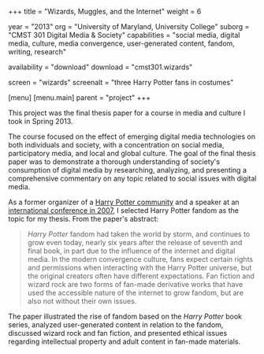 +++
title = "Wizards, Muggles, and the Internet"
weight = 6

year = "2013"
org = "University of Maryland, University College"
suborg = "CMST 301 Digital Media & Society"
capabilities = "social media, digital media, culture, media convergence, user-generated content, fandom, writing, research"

availability = "download"
download = "cmst301.wizards"

screen = "wizards"
screenalt = "three Harry Potter fans in costumes"

[menu]
[menu.main]
parent = "project"
+++

This project was the final thesis paper for a course in media and culture I took in Spring 2013.

The course focused on the effect of emerging digital media technologies on both individuals and society, with a concentration on social media, participatory media, and local and global culture. The goal of the final thesis paper was to demonstrate a thorough understanding of society's consumption of digital media by researching, analyzing, and presenting a comprehensive commentary on any topic related to social issues with digital media.

As a former organizer of a [Harry Potter community](https://www.meetup.com/Potterdelphia/) and a speaker at an [international conference in 2007](http://softconference.com/hpef/sessionDetail.asp?SID=102045), I selected Harry Potter fandom as the topic for my thesis. From the paper's abstract:

> _Harry Potter_ fandom had taken the world by storm, and continues to grow even today, nearly six years after the release of seventh and final book, in part due to the influence of the internet and digital media. In the modern convergence culture, fans expect certain rights and permissions when interacting with the Harry Potter universe, but the original creators often have different expectations. Fan fiction and wizard rock are two forms of fan-made derivative works that have used the accessible nature of the internet to grow fandom, but are also not without their own issues.

The paper illustrated the rise of fandom based on the _Harry Potter_ book series, analyzed user-generated content in relation to the fandom, discussed wizard rock and fan fiction, and presented ethical issues regarding intellectual property and adult content in fan-made materials.